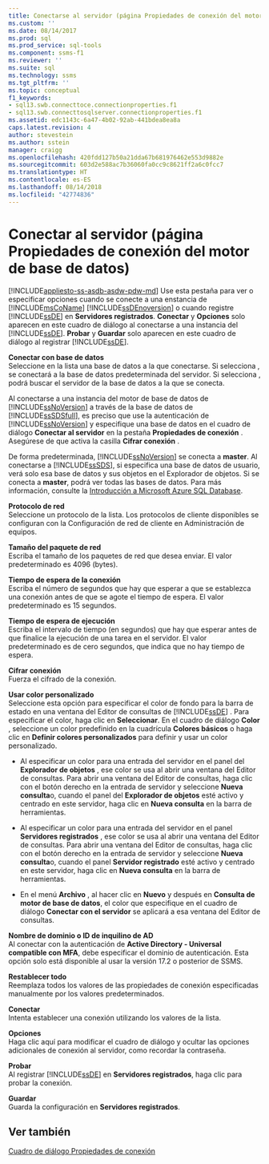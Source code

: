 ```yaml
---
title: Conectarse al servidor (página Propiedades de conexión del motor de base de datos) | Microsoft Docs
ms.custom: ''
ms.date: 08/14/2017
ms.prod: sql
ms.prod_service: sql-tools
ms.component: ssms-f1
ms.reviewer: ''
ms.suite: sql
ms.technology: ssms
ms.tgt_pltfrm: ''
ms.topic: conceptual
f1_keywords:
- sql13.swb.connecttoce.connectionproperties.f1
- sql13.swb.connecttosqlserver.connectionproperties.f1
ms.assetid: edc1143c-6a47-4b02-92ab-441bdea8ea8a
caps.latest.revision: 4
author: stevestein
ms.author: sstein
manager: craigg
ms.openlocfilehash: 420fdd127b50a21dda67b681976462e553d9882e
ms.sourcegitcommit: 603d2e588ac7b36060fa0cc9c8621ff2a6c0fcc7
ms.translationtype: HT
ms.contentlocale: es-ES
ms.lasthandoff: 08/14/2018
ms.locfileid: "42774836"
---
```

# <a name="connect-to-server-connection-properties-page-database-engine"></a>Conectar al servidor (página Propiedades de conexión del motor de base de datos)
[!INCLUDE[appliesto-ss-asdb-asdw-pdw-md](../../includes/appliesto-ss-asdb-asdw-pdw-md.md)]
Use esta pestaña para ver o especificar opciones cuando se conecte a una enstancia de [!INCLUDE[msCoName](../../includes/msconame_md.md)] [!INCLUDE[ssDEnoversion](../../includes/ssdenoversion_md.md)] o cuando registre [!INCLUDE[ssDE](../../includes/ssde_md.md)] en **Servidores registrados**. **Conectar** y **Opciones** solo aparecen en este cuadro de diálogo al conectarse a una instancia del [!INCLUDE[ssDE](../../includes/ssde_md.md)]. **Probar** y **Guardar** solo aparecen en este cuadro de diálogo al registrar [!INCLUDE[ssDE](../../includes/ssde_md.md)].  
  
**Conectar con base de datos**  
Seleccione en la lista una base de datos a la que conectarse. Si selecciona **<default>**, se conectará a la base de datos predeterminada del servidor. Si selecciona **<Browse server>**, podrá buscar el servidor de la base de datos a la que se conecta.  
  
Al conectarse a una instancia del motor de base de datos de [!INCLUDE[ssNoVersion](../../includes/ssnoversion-md.md)] a través de la base de datos de [!INCLUDE[ssSDSfull](../../includes/sssdsfull-md.md)], es preciso que use la autenticación de [!INCLUDE[ssNoVersion](../../includes/ssnoversion-md.md)] y especifique una base de datos en el cuadro de diálogo **Conectar al servidor** en la pestaña **Propiedades de conexión** . Asegúrese de que activa la casilla **Cifrar conexión** .  
  
De forma predeterminada, [!INCLUDE[ssNoVersion](../../includes/ssnoversion-md.md)] se conecta a **master**. Al conectarse a [!INCLUDE[ssSDS](../../includes/sssds-md.md)], si especifica una base de datos de usuario, verá solo esa base de datos y sus objetos en el Explorador de objetos. Si se conecta a **master**, podrá ver todas las bases de datos. Para más información, consulte la [Introducción a Microsoft Azure SQL Database](http://go.microsoft.com/fwlink/?LinkId=163948).  
  
**Protocolo de red**  
Seleccione un protocolo de la lista. Los protocolos de cliente disponibles se configuran con la Configuración de red de cliente en Administración de equipos.  
  
**Tamaño del paquete de red**  
Escriba el tamaño de los paquetes de red que desea enviar. El valor predeterminado es 4096 (bytes).  
  
**Tiempo de espera de la conexión**  
Escriba el número de segundos que hay que esperar a que se establezca una conexión antes de que se agote el tiempo de espera. El valor predeterminado es 15 segundos.  
  
**Tiempo de espera de ejecución**  
Escriba el intervalo de tiempo (en segundos) que hay que esperar antes de que finalice la ejecución de una tarea en el servidor. El valor predeterminado es de cero segundos, que indica que no hay tiempo de espera.  
  
**Cifrar conexión**  
Fuerza el cifrado de la conexión.  
  
**Usar color personalizado**  
Seleccione esta opción para especificar el color de fondo para la barra de estado en una ventana del Editor de consultas de [!INCLUDE[ssDE](../../includes/ssde_md.md)] . Para especificar el color, haga clic en **Seleccionar**. En el cuadro de diálogo **Color** , seleccione un color predefinido en la cuadrícula **Colores básicos** o haga clic en **Definir colores personalizados** para definir y usar un color personalizado.  
  
-   Al especificar un color para una entrada del servidor en el panel del **Explorador de objetos** , ese color se usa al abrir una ventana del Editor de consultas. Para abrir una ventana del Editor de consultas, haga clic con el botón derecho en la entrada de servidor y seleccione **Nueva consulta**o, cuando el panel del **Explorador de objetos** esté activo y centrado en este servidor, haga clic en **Nueva consulta** en la barra de herramientas.  
  
-   Al especificar un color para una entrada del servidor en el panel **Servidores registrados** , ese color se usa al abrir una ventana del Editor de consultas. Para abrir una ventana del Editor de consultas, haga clic con el botón derecho en la entrada de servidor y seleccione **Nueva consulta**o, cuando el panel **Servidor registrado** esté activo y centrado en este servidor, haga clic en **Nueva consulta** en la barra de herramientas.  
  
-   En el menú **Archivo** , al hacer clic en **Nuevo** y después en **Consulta de motor de base de datos**, el color que especifique en el cuadro de diálogo **Conectar con el servidor** se aplicará a esa ventana del Editor de consultas.  
  
**Nombre de dominio o ID de inquilino de AD**  
Al conectar con la autenticación de **Active Directory - Universal compatible con MFA**, debe especificar el dominio de autenticación. Esta opción solo está disponible al usar la versión 17.2 o posterior de SSMS. 

**Restablecer todo**  
Reemplaza todos los valores de las propiedades de conexión especificadas manualmente por los valores predeterminados.  
  
**Conectar**  
Intenta establecer una conexión utilizando los valores de la lista.  
  
**Opciones**  
Haga clic aquí para modificar el cuadro de diálogo y ocultar las opciones adicionales de conexión al servidor, como recordar la contraseña.  
  
**Probar**  
Al registrar [!INCLUDE[ssDE](../../includes/ssde_md.md)] en **Servidores registrados**, haga clic para probar la conexión.  
  
**Guardar**  
Guarda la configuración en **Servidores registrados**.  
  
## <a name="see-also"></a>Ver también  
[Cuadro de diálogo Propiedades de conexión](../../ssms/f1-help/connection-properties-dialog-box.md)  
  
